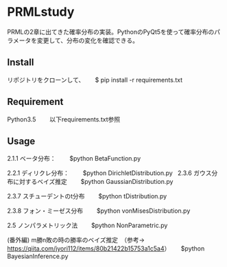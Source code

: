 # PRMLstudy

PRMLの2章に出てきた確率分布の実装。PythonのPyQt5を使って確率分布のパラメータを変更して、分布の変化を確認できる。

## Install
リポジトリをクローンして、　　
  $ pip install -r requirements.txt

## Requirement
Python3.5　　
以下requirements.txt参照

## Usage
2.1.1 ベータ分布：　　
  $python BetaFunction.py

2.2.1 ディリクレ分布：　　
  $python DirichletDistribution.py
  
2.3.6 ガウス分布に対するベイズ推定　　
  $python GaussianDistribution.py
  
2.3.7 スチューデントのt分布　　
  $python tDistribution.py

2.3.8 フォン・ミーゼス分布　　
  $python vonMisesDistribution.py
 
2.5 ノンパラメトリック法　　
  $python NonParametric.py
  
(番外編) m勝n敗の時の勝率のベイズ推定　（参考-> <https://qiita.com/jyori112/items/80b21422b15753a1c5a4>）　　
  $python BayesianInference.py
